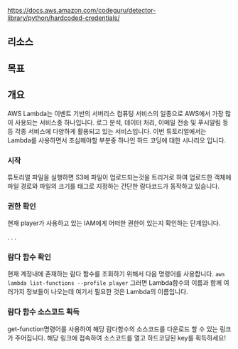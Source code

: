 https://docs.aws.amazon.com/codeguru/detector-library/python/hardcoded-credentials/

## 리소스


## 목표


## 개요
AWS Lambda는 이벤트 기반의 서버리스 컴퓨팅 서비스의 일종으로
AWS에서 가장 많이 사용되는 서비스중 하나입니다.
로그 분석, 데이터 처리, 이메일 전송 및 푸시알림 등등 각종 서비스에 다양하게 활용되고 있는 서비스입니다.
이번 튜토리얼에서는 Lambda를 사용하면서 조심해야할 부분중 하나인 하드 코딩에 대한 시나리오 입니다.


### 시작
튜토리얼 파일을 실행하면 S3에 파일이 업로드되는것을 트리거로 하여 업로드한 객체에 파일 경로와 파일의 크기를 태그로 지정하는 간단한 람다코드가 동작하고 있습니다.


### 권한 확인
현재 player가 사용하고 있는 IAM에게 어떠한 권한이 있는지 확인하는 단계입니다.

.
.
.


### 람다 함수 확인
현재 계정내에 존재하는 람다 함수를 조회하기 위해서 다음 명령어를 사용합니다.
```aws lambda list-functions --profile player```
그러면 Lambda함수의 이름과 함께 여러가지 정보들이 나오는데 여기서 필요한 것은 Lambda의 이름입니다.

### 람다 함수 소스코드 획득
get-function명령어를 사용하여 해당 람다함수의 소스코드를 다운로드 할 수 있는 링크가 주어집니다.
해당 링크에 접속하여 소스코드를 열고 하드코딩된 key를 획득하세요!
